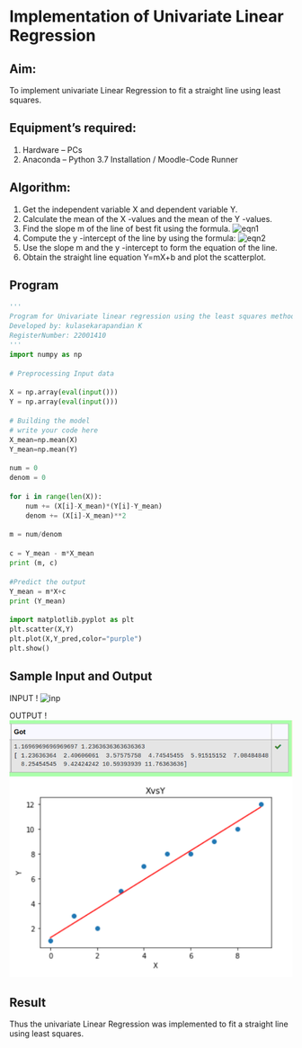 # Implementation of Univariate Linear Regression
## Aim:
To implement univariate Linear Regression to fit a straight line using least squares.
## Equipment’s required:
1.	Hardware – PCs
2.	Anaconda – Python 3.7 Installation / Moodle-Code Runner
## Algorithm:
1.	Get the independent variable X and dependent variable Y.
2.	Calculate the mean of the X -values and the mean of the Y -values.
3.	Find the slope m of the line of best fit using the formula.
 ![eqn1](./eq1.jpg)
4.	Compute the y -intercept of the line by using the formula:
![eqn2](./eq2.jpg)  
5.	Use the slope m and the y -intercept to form the equation of the line.
6.	Obtain the straight line equation Y=mX+b and plot the scatterplot.
## Program
```python
''' 
Program for Univariate linear regression using the least squares method.
Developed by: kulasekarapandian K
RegisterNumber: 22001410
'''
import numpy as np

# Preprocessing Input data

X = np.array(eval(input()))
Y = np.array(eval(input()))

# Building the model
# write your code here
X_mean=np.mean(X)
Y_mean=np.mean(Y)

num = 0
denom = 0

for i in range(len(X)):
    num += (X[i]-X_mean)*(Y[i]-Y_mean)
    denom += (X[i]-X_mean)**2
    
m = num/denom

c = Y_mean - m*X_mean
print (m, c)

#Predict the output
Y_mean = m*X+c
print (Y_mean)

import matplotlib.pyplot as plt
plt.scatter(X,Y)
plt.plot(X,Y_pred,color="purple")
plt.show()

```
## Sample Input and Output
INPUT !
![inp](./input.jpg)

OUTPUT !
![output](/output.png)
![output](/output1XvsY.png)
## Result
Thus the univariate Linear Regression was implemented to fit a straight line using least squares.

